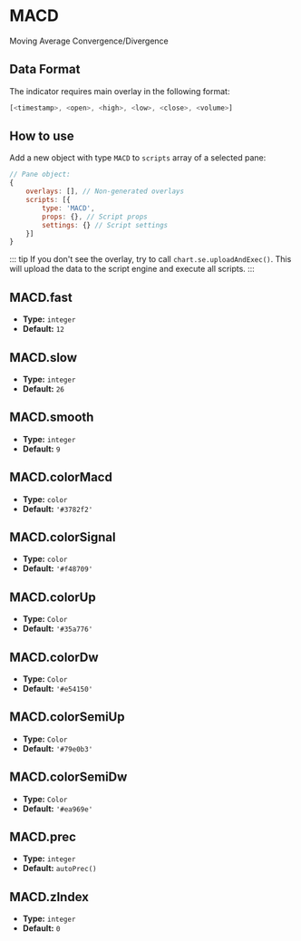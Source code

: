 # MACD

Moving Average Convergence/Divergence

## Data Format

The indicator requires main overlay in the following format:

```js
[<timestamp>, <open>, <high>, <low>, <close>, <volume>]
```

## How to use

Add a new object with type `MACD` to `scripts` array of a selected pane:
```js
// Pane object:
{
    overlays: [], // Non-generated overlays
    scripts: [{
        type: 'MACD',
        props: {}, // Script props
        settings: {} // Script settings
    }]
}
```

::: tip
If you don't see the overlay, try to call `chart.se.uploadAndExec()`. This will upload the data to the script engine and execute all scripts.
:::

## MACD.fast
- **Type:** `integer`
- **Default:** `12`

## MACD.slow
- **Type:** `integer`
- **Default:** `26`

## MACD.smooth
- **Type:** `integer`
- **Default:** `9`

## MACD.colorMacd
- **Type:** `color`
- **Default:** `'#3782f2'`

## MACD.colorSignal
- **Type:** `color`
- **Default:** `'#f48709'`

## MACD.colorUp
- **Type:** `Color`
- **Default:** `'#35a776'`

## MACD.colorDw
- **Type:** `Color`
- **Default:** `'#e54150'`

## MACD.colorSemiUp
- **Type:** `Color`
- **Default:** `'#79e0b3'`

## MACD.colorSemiDw
- **Type:** `Color`
- **Default:** `'#ea969e'`

## MACD.prec
- **Type:** `integer`
- **Default:** `autoPrec()`

## MACD.zIndex
- **Type:** `integer`
- **Default:** `0`

